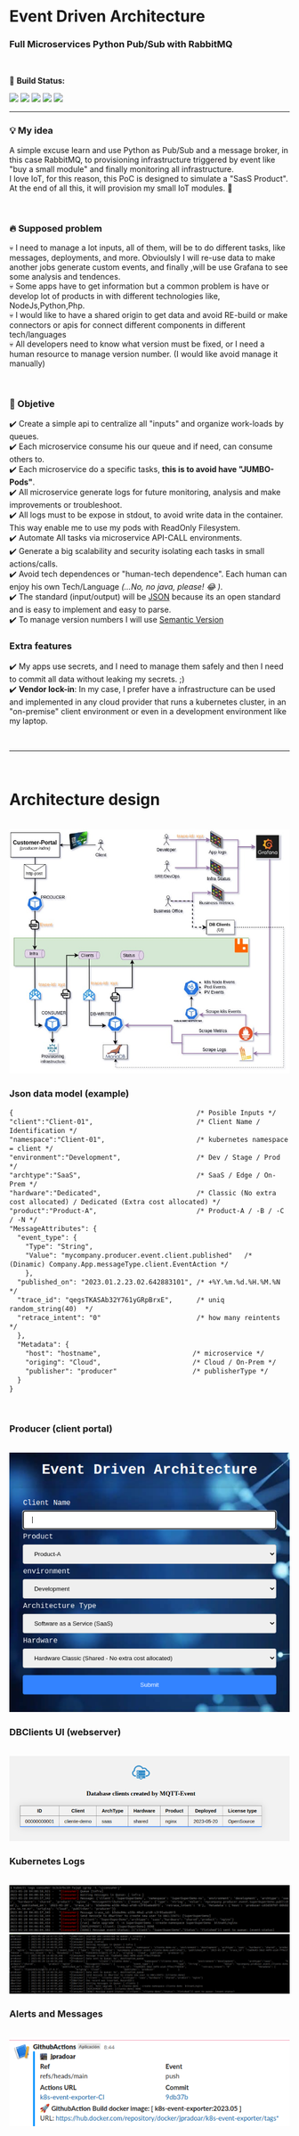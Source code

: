 # Event Driven Architecture
### Full Microservices Python Pub/Sub with RabbitMQ

<br>

:rocket:  <b> Build Status:
<p></b>

![](https://github.com/jpradoar/event-driven-infrastructure/actions/workflows/producer-ci.yaml/badge.svg) 
![](https://github.com/jpradoar/event-driven-infrastructure/actions/workflows/consumer-ci.yaml/badge.svg)
![](https://github.com/jpradoar/event-driven-infrastructure/actions/workflows/dbwriter-ci.yaml/badge.svg) 
![](https://github.com/jpradoar/event-driven-infrastructure/actions/workflows/webserver-ci.yaml/badge.svg) 
![](https://github.com/jpradoar/event-driven-infrastructure/actions/workflows/k8s-event-exporter-ci.yaml/badge.svg) 
</p>
<hr>


### :bulb: My idea
A simple excuse learn and use Python as Pub/Sub and a message broker, in this case RabbitMQ,  to provisioning infrastructure triggered by event like "buy a small module" and finally monitoring all infrastructure. <br>
I love IoT, for this reason, this PoC is designed to simulate a  "SasS Product". <br>
At the end of all this, it will provision my small IoT modules. :space_invader: <br>

<br>

### :fire: Supposed problem
💀 I need to manage a lot inputs, all of them, will be to do different tasks, like messages, deployments, and more.  Obvioulsly I will re-use data to make another jobs generate custom events, and finally ,will be use Grafana to see some analysis and tendences.
<br>💀 Some apps have to get information but a common problem is have or develop lot of products in with different technologies like,  NodeJs,Python,Php.
<br>💀 I would like to have a shared origin to get data and avoid RE-build or make connectors or apis for connect different components in different tech/languages
<br>💀 All developers need to know what version must be fixed, or I need a human resource to manage version number.  (I would like avoid manage it manually)

<br>

### :checkered_flag: Objetive
:heavy_check_mark: Create a simple api to centralize all "inputs" and organize work-loads by queues. 
<br>:heavy_check_mark: Each microservice consume his our queue and if need, can consume others to. 
<br>:heavy_check_mark: Each microservice do a specific tasks, <b>this is to avoid have "JUMBO-Pods"</b>.
<br>:heavy_check_mark: All microservice generate logs for future monitoring, analysis and make improvements or troubleshoot.
<br>:heavy_check_mark: All logs must to be expose in stdout, to avoid write data in the container. This way enable me to use my pods with ReadOnly Filesystem.
<br>:heavy_check_mark: Automate All tasks via microservice API-CALL environments.
<br>:heavy_check_mark: Generate a big scalability and security isolating each tasks in small actions/calls.
<br>:heavy_check_mark: Avoid tech dependences or "human-tech dependence". Each human can enjoy his own Tech/Language  *(...No, no java, please!  :joy: )*.
<br>:heavy_check_mark: The standard (input/output) will be  [JSON](https://www.json.org/json-en.html) because its an open standard and is easy to implement and easy to parse.
<br>:heavy_check_mark: To manage version numbers I will use [Semantic Version](https://semver.org/)  


### Extra features 
:heavy_check_mark: My apps use secrets, and I need to manage them safely and then I need to commit all data without leaking my secrets.   ;) 
<br>:heavy_check_mark: <b>Vendor lock-in</b>: In my case, I prefer have a infrastructure can be used and implemented in any cloud provider that runs a kubernetes cluster, in an "on-premise" client environment or even in a development environment like my laptop.

<br><hr><br>

# Architecture design
<br>
<img src="img/event-driven-architecture.jpg">

<br>

### Json data model (example)
    {                                              /* Posible Inputs */ 
    "client":"Client-01",                          /* Client Name / Identification */ 
    "namespace":"Client-01",                       /* kubernetes namespace = client */
    "environment":"Development",                   /* Dev / Stage / Prod */
    "archtype":"SaaS",                             /* SaaS / Edge / On-Prem */
    "hardware":"Dedicated",                        /* Classic (No extra cost allocated) / Dedicated (Extra cost allocated) */
    "product":"Product-A",                         /* Product-A / -B / -C / -N */ 
    "MessageAttributes": { 
      "event_type": { 
        "Type": "String",     
        "Value": "mycompany.producer.event.client.published"   /* (Dinamic) Company.App.messageType.client.EventAction */
        }, 
      "published_on": "2023.01.2.23.02.642883101", /* +%Y.%m.%d.%H.%M.%N */ 
      "trace_id": "qegsTKASAb32Y761yGRpBrxE",      /* uniq random_string(40)  */
      "retrace_intent": "0"                        /* how many reintents */
      }, 
      "Metadata": { 
        "host": "hostname",                       /* microservice */
        "origing": "Cloud",                       /* Cloud / On-Prem */
        "publisher": "producer"                   /* publisherType */
      } 
    } 

<br>

### Producer (client portal)
<br>
<img src="img/producer.png">
<br>

### DBClients UI (webserver)
<br>
<img src="img/webserver.png">
<br>

### Kubernetes Logs
<br>
<img src="img/consumer-logs.png">
<br>
<img src="img/full-log.png">
<br>

### Alerts and Messages
<br>
<img src="img/slack-build-msg.png">
<br>




